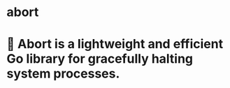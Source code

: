 # abort
# 🚀 **Abort** is a lightweight and efficient Go library for gracefully halting system processes.
